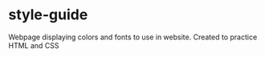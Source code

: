 # style-guide
Webpage displaying colors and fonts to use in website. Created to practice HTML and CSS

